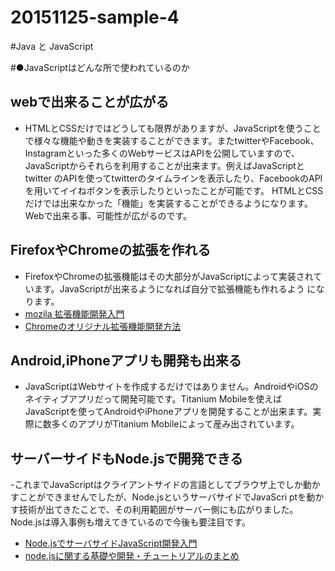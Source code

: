 # 20151125-sample-4
#Java と JavaScript

#●JavaScriptはどんな所で使われているのか

## webで出来ることが広がる
- HTMLとCSSだけではどうしても限界がありますが、JavaScriptを使うことで様々な機能や動きを実装することができます。またtwitterやFacebook、   Instagramといった多くのWebサービスはAPIを公開していますので、JavaScriptからそれらを利用することが出来ます。例えばJavaScriptとtwitter   のAPIを使ってtwitterのタイムラインを表示したり、FacebookのAPIを用いてイイねボタンを表示したりといったことが可能です。                 HTMLとCSSだけでは出来なかった「機能」を実装することができるようになります。Webで出来る事、可能性が広がるのです。 

## FirefoxやChromeの拡張を作れる
 - FirefoxやChromeの拡張機能はその大部分がJavaScriptによって実装されています。JavaScriptが出来るようになれば自分で拡張機能も作れるよう    になります。
 - [mozila 拡張機能開発入門](https://dev.mozilla.jp/2009/09/intro/)
 - [Chromeのオリジナル拡張機能開発方法](http://liginc.co.jp/web/tool/browser/163575)
 
## Android,iPhoneアプリも開発も出来る
- JavaScriptはWebサイトを作成するだけではありません。AndroidやiOSのネイティブアプリだって開発可能です。Titanium                     Mobileを使えばJavaScriptを使ってAndroidやiPhoneアプリを開発することが出来ます。実際に数多くのアプリがTitanium Mobileによって産み出されています。

## サーバーサイドもNode.jsで開発できる
-これまでJavaScriptはクライアントサイドの言語としてブラウザ上でしか動かすことができませんでしたが、Node.jsというサーバサイドでJavaScri  ptを動かす技術が出てきたことで、その利用範囲がサーバー側にも広がりました。Node.jsは導入事例も増えてきているので今後も要注目です。
- [Node.jsでサーバサイドJavaScript開発入門](http://www.atmarkit.co.jp/fwcr/index/index_nodejs.html)
- [node.jsに関する基礎や開発・チュートリアルのまとめ](http://phpspot.org/blog/archives/2011/02/nodejs.html)







